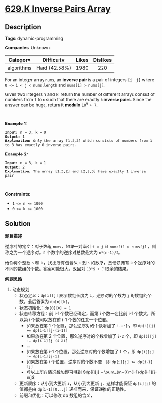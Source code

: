 # [629.K Inverse Pairs Array](https://leetcode.com/problems/k-inverse-pairs-array/description/)

## Description

**Tags**: dynamic-programming

**Companies**: Unknown

|  Category  |  Difficulty   | Likes | Dislikes |
| :--------: | :-----------: | :---: | :------: |
| algorithms | Hard (42.58%) | 1980  |   220    |

<p>For an integer array <code>nums</code>, an <strong>inverse pair</strong> is a pair of integers <code>[i, j]</code> where <code>0 &lt;= i &lt; j &lt; nums.length</code> and <code>nums[i] &gt; nums[j]</code>.</p>
<p>Given two integers n and k, return the number of different arrays consist of numbers from <code>1</code> to <code>n</code> such that there are exactly <code>k</code> <strong>inverse pairs</strong>. Since the answer can be huge, return it <strong>modulo</strong> <code>10<sup>9</sup> + 7</code>.</p>
<p>&nbsp;</p>
<p><strong class="example">Example 1:</strong></p>
<pre><code><strong>Input:</strong> n = 3, k = 0
<strong>Output:</strong> 1
<strong>Explanation:</strong> Only the array [1,2,3] which consists of numbers from 1 to 3 has exactly 0 inverse pairs.</code></pre>
<p><strong class="example">Example 2:</strong></p>
<pre><code><strong>Input:</strong> n = 3, k = 1
<strong>Output:</strong> 2
<strong>Explanation:</strong> The array [1,3,2] and [2,1,3] have exactly 1 inverse pair.</code></pre>
<p>&nbsp;</p>
<p><strong>Constraints:</strong></p>
<ul>
  <li><code>1 &lt;= n &lt;= 1000</code></li>
  <li><code>0 &lt;= k &lt;= 1000</code></li>
</ul>

## Solution

**题目描述**

逆序对的定义：对于数组 `nums`，如果一对索引 `i < j` 且 `nums[i] > nums[j]` ，则称之为一个逆序对。n 个数字的逆序对总数最大为 `n*(n-1)/2`。

给你两个整数 `n` 和 `k` ，找出所有包含从 `1` 到 `n` 的数字，且恰好拥有 `k` 个逆序对的不同的数组的个数。答案可能很大，返回对 `10^9 + 7` 取余的结果。

**解题思路**

1. 动态规划
   - 状态定义：`dp[i][j]` 表示数组长度为 `i`，逆序对的个数为 `j` 的数组的个数。最后答案为 `dp[n][k]`。
   - 状态初始化：`dp[0][0] = 1`
   - 状态转移方程：前 i-1 个数已经确定，而第 i 个数一定比前 i-1 个数大，所以第 i 个数可以放在前 i-1 个数的任意一个位置。
     - 如果放在第 1 个位置，那么逆序对的个数增加了 `i-1` 个，即 `dp[i][j] += dp[i-1][j-(i-1)]`
     - 如果放在第 2 个位置，那么逆序对的个数增加了 `i-2` 个，即 `dp[i][j] += dp[i-1][j-(i-2)]`
     - ...
     - 如果放在第 i-1 个位置，那么逆序对的个数增加了 `1` 个，即 `dp[i][j] += dp[i-1][j-1]`
     - 如果放在第 i 个位置，逆序对的个数不变，即 `dp[i][j] += dp[i-1][j]`
     - 将以上所有情况相加即可得到 $dp[i][j] = \sum_{m=0}^{i-1}dp[i-1][j-m]$
   - 更新顺序：从小到大更新 `i`，从小到大更新 `j`，这样才能保证 `dp[i][j]` 的值都是由 `dp[i-1][0...j]` 递推而来，保证递推的正确性。
   - 前缀和优化：可以修改 dp 数组的含义，

